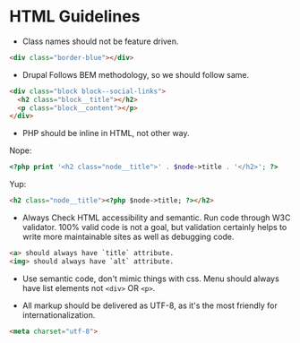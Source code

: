 HTML Guidelines
===============

* Class names should not be feature driven.

```html
<div class="border-blue"></div>
```

* Drupal Follows BEM methodology, so we should follow same.

```html
<div class="block block--social-links">
  <h2 class="block__title"></h2>
  <p class="block__content"></p>
</div>
```

* PHP should be inline in HTML, not other way.

Nope:
```php
<?php print '<h2 class="node__title">' . $node->title . '</h2>'; ?>
```

Yup:
```html
<h2 class="node__title"><?php $node->title; ?></h2>
```

* Always Check HTML accessibility and semantic. Run code through W3C validator. 100% valid code is not a goal, but validation certainly helps to write more maintainable sites as well as debugging code.

```html
<a> should always have `title` attribute.
<img> should always have `alt` attribute.
```

* Use semantic code, don't mimic things with css.
Menu should always have list elements not `<div>` OR `<p>`.

* All markup should be delivered as UTF-8, as it's the most friendly for internationalization.

```html
<meta charset="utf-8">
```
